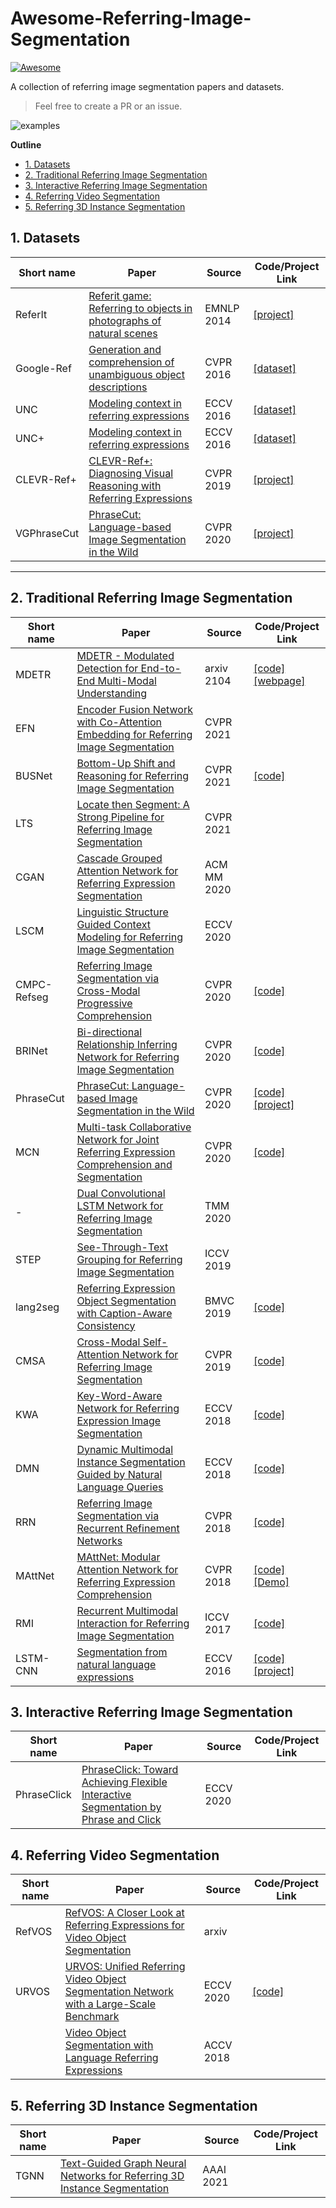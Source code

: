 # Awesome-Referring-Image-Segmentation

[![Awesome](https://cdn.rawgit.com/sindresorhus/awesome/d7305f38d29fed78fa85652e3a63e154dd8e8829/media/badge.svg)](https://github.com/sindresorhus/awesome)


A collection of referring image segmentation papers and datasets.

> Feel free to create a PR or an issue.

![examples](https://github.com/MarkMoHR/Awesome-Referring-Image-Segmentation/blob/master/teaser.png)


**Outline**

- [1. Datasets](#1-datasets)
- [2. Traditional Referring Image Segmentation](#2-traditional-referring-image-segmentation)
- [3. Interactive Referring Image Segmentation](#3-interactive-referring-image-segmentation)
- [4. Referring Video Segmentation](#4-referring-video-segmentation)
- [5. Referring 3D Instance Segmentation](#5-referring-3d-instance-segmentation)


## 1. Datasets

| Short name | Paper | Source | Code/Project Link  |
| --- | --- | --- | --- |
| ReferIt | [Referit game: Referring to objects in photographs of natural scenes](https://www.aclweb.org/anthology/D14-1086) | EMNLP 2014 | [[project]](http://tamaraberg.com/referitgame/) |
| Google-Ref | [Generation and comprehension of unambiguous object descriptions](https://www.cv-foundation.org/openaccess/content_cvpr_2016/papers/Mao_Generation_and_Comprehension_CVPR_2016_paper.pdf) | CVPR 2016 | [[dataset]](https://github.com/mjhucla/Google_Refexp_toolbox) |
| UNC | [Modeling context in referring expressions](https://arxiv.org/pdf/1608.00272) | ECCV 2016 | [[dataset]](https://github.com/lichengunc/refer) |
| UNC+ | [Modeling context in referring expressions](https://arxiv.org/pdf/1608.00272) | ECCV 2016 | [[dataset]](https://github.com/lichengunc/refer) |
| CLEVR-Ref+ | [CLEVR-Ref+: Diagnosing Visual Reasoning with Referring Expressions](https://arxiv.org/pdf/1901.00850.pdf) | CVPR 2019 | [[project]](https://cs.jhu.edu/~cxliu/2019/clevr-ref+) |
| VGPhraseCut | [PhraseCut: Language-based Image Segmentation in the Wild](https://people.cs.umass.edu/~smaji/papers/phrasecut+supp-cvpr20.pdf) | CVPR 2020 | [[project]](https://people.cs.umass.edu/~chenyun/phrasecut/) |


---

## 2. Traditional Referring Image Segmentation

| Short name | Paper | Source | Code/Project Link  |
| --- | --- | --- | --- |
| MDETR | [MDETR - Modulated Detection for End-to-End Multi-Modal Understanding](https://arxiv.org/abs/2104.12763) | arxiv 2104 | [[code]](https://github.com/ashkamath/mdetr) [[webpage]](https://ashkamath.github.io/mdetr_page/) |
| EFN | [Encoder Fusion Network with Co-Attention Embedding for Referring Image Segmentation](https://openaccess.thecvf.com/content/CVPR2021/papers/Feng_Encoder_Fusion_Network_With_Co-Attention_Embedding_for_Referring_Image_Segmentation_CVPR_2021_paper.pdf) | CVPR 2021 |  |
| BUSNet | [Bottom-Up Shift and Reasoning for Referring Image Segmentation](https://openaccess.thecvf.com/content/CVPR2021/papers/Yang_Bottom-Up_Shift_and_Reasoning_for_Referring_Image_Segmentation_CVPR_2021_paper.pdf) | CVPR 2021 | [[code]](https://github.com/incredibleXM/BUSNet) |
| LTS | [Locate then Segment: A Strong Pipeline for Referring Image Segmentation](https://openaccess.thecvf.com/content/CVPR2021/papers/Jing_Locate_Then_Segment_A_Strong_Pipeline_for_Referring_Image_Segmentation_CVPR_2021_paper.pdf) | CVPR 2021 |  |
| CGAN | [Cascade Grouped Attention Network for Referring Expression Segmentation](https://dl.acm.org/doi/abs/10.1145/3394171.3414006) | ACM MM 2020 |  |
| LSCM | [Linguistic Structure Guided Context Modeling for Referring Image Segmentation](http://colalab.org/media/paper/Linguistic_Structure_Guided_Context_Modeling_for_Referring_Image_Segmentation.pdf) | ECCV 2020 |  |
| CMPC-Refseg | [Referring Image Segmentation via Cross-Modal Progressive Comprehension](http://openaccess.thecvf.com/content_CVPR_2020/papers/Huang_Referring_Image_Segmentation_via_Cross-Modal_Progressive_Comprehension_CVPR_2020_paper.pdf) | CVPR 2020 | [[code]](https://github.com/spyflying/CMPC-Refseg) |
| BRINet | [Bi-directional Relationship Inferring Network for Referring Image Segmentation](http://openaccess.thecvf.com/content_CVPR_2020/papers/Hu_Bi-Directional_Relationship_Inferring_Network_for_Referring_Image_Segmentation_CVPR_2020_paper.pdf) | CVPR 2020 | [[code]](https://github.com/fengguang94/CVPR2020-BRINet) |
| PhraseCut | [PhraseCut: Language-based Image Segmentation in the Wild](https://people.cs.umass.edu/~smaji/papers/phrasecut+supp-cvpr20.pdf) | CVPR 2020 | [[code]](https://github.com/ChenyunWu/PhraseCutDataset) [[project]](https://people.cs.umass.edu/~chenyun/phrasecut/) |
| MCN | [Multi-task Collaborative Network for Joint Referring Expression Comprehension and Segmentation](https://arxiv.org/abs/2003.08813) | CVPR 2020 | [[code]](https://github.com/luogen1996/MCN) |
| - | [Dual Convolutional LSTM Network for Referring Image Segmentation](https://arxiv.org/abs/2001.11561) | TMM 2020 |  |
| STEP | [See-Through-Text Grouping for Referring Image Segmentation](http://openaccess.thecvf.com/content_ICCV_2019/papers/Chen_See-Through-Text_Grouping_for_Referring_Image_Segmentation_ICCV_2019_paper.pdf) | ICCV 2019 |  |
| lang2seg | [Referring Expression Object Segmentation with Caption-Aware Consistency](https://arxiv.org/pdf/1910.04748.pdf) | BMVC 2019 | [[code]](https://github.com/wenz116/lang2seg) |
| CMSA | [Cross-Modal Self-Attention Network for Referring Image Segmentation](https://arxiv.org/pdf/1904.04745.pdf) | CVPR 2019 | [[code]](https://github.com/lwye/CMSA-Net) |
| KWA | [Key-Word-Aware Network for Referring Expression Image Segmentation](http://openaccess.thecvf.com/content_ECCV_2018/papers/Hengcan_Shi_Key-Word-Aware_Network_for_ECCV_2018_paper.pdf) | ECCV 2018 | [[code]](https://github.com/shihengcan/key-word-aware-network-pycaffe) |
| DMN | [Dynamic Multimodal Instance Segmentation Guided by Natural Language Queries](http://openaccess.thecvf.com/content_ECCV_2018/papers/Edgar_Margffoy-Tuay_Dynamic_Multimodal_Instance_ECCV_2018_paper.pdf) | ECCV 2018 | [[code]](https://github.com/BCV-Uniandes/DMS) |
| RRN | [Referring Image Segmentation via Recurrent Refinement Networks](http://openaccess.thecvf.com/content_cvpr_2018/papers/Li_Referring_Image_Segmentation_CVPR_2018_paper.pdf) | CVPR 2018 | [[code]](https://github.com/liruiyu/referseg_rrn) |
| MAttNet | [MAttNet: Modular Attention Network for Referring Expression Comprehension](http://openaccess.thecvf.com/content_cvpr_2018/papers/Yu_MAttNet_Modular_Attention_CVPR_2018_paper.pdf) | CVPR 2018 | [[code]](https://github.com/lichengunc/MAttNet) [[Demo]](http://vision2.cs.unc.edu/refer/comprehension) |
| RMI | [Recurrent Multimodal Interaction for Referring Image Segmentation](http://openaccess.thecvf.com/content_ICCV_2017/papers/Liu_Recurrent_Multimodal_Interaction_ICCV_2017_paper.pdf) | ICCV 2017 | [[code]](https://github.com/chenxi116/TF-phrasecut-public) |
| LSTM-CNN | [Segmentation from natural language expressions](https://arxiv.org/pdf/1603.06180.pdf) | ECCV 2016 | [[code]](https://github.com/ronghanghu/text_objseg) [[project]](http://ronghanghu.com/text_objseg/) |


## 3. Interactive Referring Image Segmentation

| Short name | Paper | Source | Code/Project Link  |
| --- | --- | --- | --- |
| PhraseClick | [PhraseClick: Toward Achieving Flexible Interactive Segmentation by Phrase and Click](http://www.ecva.net/papers/eccv_2020/papers_ECCV/papers/123480426.pdf) | ECCV 2020 |  |


## 4. Referring Video Segmentation

| Short name | Paper | Source | Code/Project Link  |
| --- | --- | --- | --- |
| RefVOS | [RefVOS: A Closer Look at Referring Expressions for Video Object Segmentation](https://arxiv.org/abs/2010.00263) | arxiv |  |
| URVOS | [URVOS: Unified Referring Video Object Segmentation Network with a Large-Scale Benchmark](http://www.ecva.net/papers/eccv_2020/papers_ECCV/papers/123600205.pdf) | ECCV 2020 | [[code]](https://github.com/skynbe/Refer-Youtube-VOS) |
|  | [Video Object Segmentation with Language Referring Expressions](https://link.springer.com/chapter/10.1007/978-3-030-20870-7_8) | ACCV 2018 |  |


## 5. Referring 3D Instance Segmentation

| Short name | Paper | Source | Code/Project Link  |
| --- | --- | --- | --- |
| TGNN | [Text-Guided Graph Neural Networks for Referring 3D Instance Segmentation](https://www.aaai.org/AAAI21Papers/AAAI-4433.HuangP.pdf) | AAAI 2021 |  |

